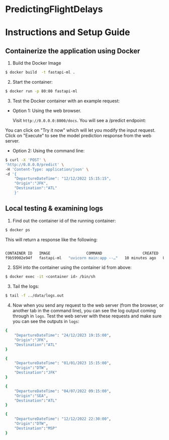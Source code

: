 # PredictingFlightDelays


# Instructions and Setup Guide

## Containerize the application using Docker

1. Build the Docker Image
  
```bash
$ docker build  -t fastapi-ml .
```

2. Start the container:

```bash
$ docker run -p 80:80 fastapi-ml
```

3. Test the Docker container with an example request:

- Option 1: Using the web browser. 

  Visit `http://0.0.0.0:8000/docs`. You will see a /predict endpoint: 


You can click on "Try it now" which will let you modify the input request. Click on "Execute" to see the model prediction response from the web server.


  - Option 2: Using the command line:

```bash
$ curl -X 'POST' \
'http://0.0.0.0/predict' \
-H 'Content-Type: application/json' \
-d '{
    "DepartureDateTime": "12/12/2022 15:15:15",
    "Origin":"JFK",
    "Destination":"ATL"
    }'
```

## Local testing & examining logs

1. Find out the container id of the running container:
```bash
$ docker ps
```

This will return a response like the following:
```bash

CONTAINER ID   IMAGE                COMMAND                  CREATED         STATUS         PORTS                NAMES
f9b59902e94f   fastapi-ml   "uvicorn main:app --…"   10 minutes ago   Up 10 minutes   0.0.0.0:80->80/tcp   brave_liskov
```

2. SSH into the container using the container id from above: 

```bash
$ docker exec -it <container id> /bin/sh
```

3. Tail the logs:
```bash
$ tail -f ../data/logs.out
```

4. Now when you send any request to the web server (from the browser, or another tab in the command line), you can see the log output coming through in `logs`. Test the web server with these requests and make sure you can see the outputs in `logs`:



```bash
{
    "DepartureDateTime": "24/12/2023 19:15:00",
    "Origin":"JFK",
    "Destination":"ATL"
}
```
```bash
{
    "DepartureDateTime": "01/01/2023 15:15:00",
    "Origin":"DTW",
    "Destination":"JFK"
}
```
```bash
{
    "DepartureDateTime": "04/07/2022 09:15:00",
    "Origin":"SEA",
    "Destination":"ATL"
}
```
```bash
{
    "DepartureDateTime": "12/12/2022 22:30:00",
    "Origin":"DTW",
    "Destination":"MSP"
}
```
